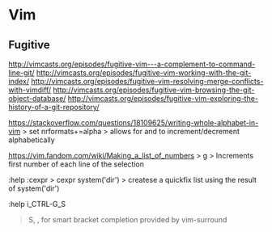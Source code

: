 # Vim

## Fugitive
http://vimcasts.org/episodes/fugitive-vim---a-complement-to-command-line-git/
http://vimcasts.org/episodes/fugitive-vim-working-with-the-git-index/
http://vimcasts.org/episodes/fugitive-vim-resolving-merge-conflicts-with-vimdiff/
http://vimcasts.org/episodes/fugitive-vim-browsing-the-git-object-database/
http://vimcasts.org/episodes/fugitive-vim-exploring-the-history-of-a-git-repository/

https://stackoverflow.com/questions/18109625/writing-whole-alphabet-in-vim
	> set nrformats+=alpha
	> allows for <C-A> and <C-X> to increment/decrement alphabetically

https://vim.fandom.com/wiki/Making_a_list_of_numbers
	> g<C-A>
	> Increments first number of each line of the selection

:help :cexpr
	> cexpr system('dir')
	> createse a quickfix list using the result of system('dir')

:help i_CTRL-G_S
> <C-G>S, <C-S>, <C-S><C-S> for smart bracket completion
> provided by vim-surround
